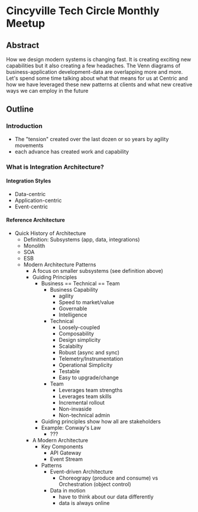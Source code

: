 # Cincyville Tech Circle Monthly Meetup
## Abstract
How we design modern systems is changing fast. It is creating exciting new capabilities but it also creating a few headaches. The Venn diagrams of business-application development-data are overlapping more and more. Let's spend some time talking about what that means for us at Centric and how we have leveraged these new patterns at clients and what new creative ways we can employ in the future

## Outline
### Introduction
* The "tension" created over the last dozen or so years by agility movements
* each advance has created work and capability
### What is Integration Architecture?
#### Integration Styles
* Data-centric
* Application-centric
* Event-centric
#### Reference Architecture
* Quick History of Architecture
  * Definition: Subsystems (app, data, integrations)
  * Monolith
  * SOA
  * ESB
  * Modern Architecture Patterns
    * A focus on smaller subsystems (see definition above)
    * Guiding Principles
      * Business == Technical == Team
        * Business Capability
          * agility
          * Speed to market/value
          * Governable
          * Intelligence
        * Technical
          * Loosely-coupled
          * Composability
          * Design simplicity
          * Scalabilty
          * Robust (async and sync)
          * Telemetry/Instrumentation
          * Operational Simplicity
          * Testable
          * Easy to upgrade/change
        * Team
          * Leverages team strengths
          * Leverages team skills
          * Incremental rollout
          * Non-invaside
          * Non-technical admin
      * Guiding principles show how all are stakeholders
      * Example: Conway's Law
        * ???
    * A Modern Architecture
      * Key Components
        * API Gateway
        * Event Stream
      * Patterns
        * Event-driven Architecture
          * Choreograpy (produce and consume) vs Orchestration (object control)
        * Data in motion
          * have to think about our data differently
          * data is always online